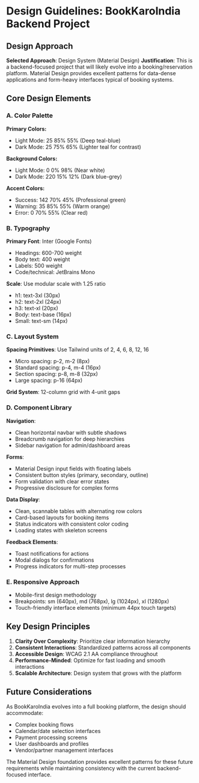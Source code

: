 # Design Guidelines: BookKaroIndia Backend Project

## Design Approach
**Selected Approach**: Design System (Material Design)
**Justification**: This is a backend-focused project that will likely evolve into a booking/reservation platform. Material Design provides excellent patterns for data-dense applications and form-heavy interfaces typical of booking systems.

## Core Design Elements

### A. Color Palette
**Primary Colors:**
- Light Mode: 25 85% 55% (Deep teal-blue)
- Dark Mode: 25 75% 65% (Lighter teal for contrast)

**Background Colors:**
- Light Mode: 0 0% 98% (Near white)
- Dark Mode: 220 15% 12% (Dark blue-grey)

**Accent Colors:**
- Success: 142 70% 45% (Professional green)
- Warning: 35 85% 55% (Warm orange)
- Error: 0 70% 55% (Clear red)

### B. Typography
**Primary Font**: Inter (Google Fonts)
- Headings: 600-700 weight
- Body text: 400 weight
- Labels: 500 weight
- Code/technical: JetBrains Mono

**Scale**: Use modular scale with 1.25 ratio
- h1: text-3xl (30px)
- h2: text-2xl (24px)
- h3: text-xl (20px)
- Body: text-base (16px)
- Small: text-sm (14px)

### C. Layout System
**Spacing Primitives**: Use Tailwind units of 2, 4, 6, 8, 12, 16
- Micro spacing: p-2, m-2 (8px)
- Standard spacing: p-4, m-4 (16px)
- Section spacing: p-8, m-8 (32px)
- Large spacing: p-16 (64px)

**Grid System**: 12-column grid with 4-unit gaps

### D. Component Library

**Navigation**:
- Clean horizontal navbar with subtle shadows
- Breadcrumb navigation for deep hierarchies
- Sidebar navigation for admin/dashboard areas

**Forms**:
- Material Design input fields with floating labels
- Consistent button styles (primary, secondary, outline)
- Form validation with clear error states
- Progressive disclosure for complex forms

**Data Display**:
- Clean, scannable tables with alternating row colors
- Card-based layouts for booking items
- Status indicators with consistent color coding
- Loading states with skeleton screens

**Feedback Elements**:
- Toast notifications for actions
- Modal dialogs for confirmations
- Progress indicators for multi-step processes

### E. Responsive Approach
- Mobile-first design methodology
- Breakpoints: sm (640px), md (768px), lg (1024px), xl (1280px)
- Touch-friendly interface elements (minimum 44px touch targets)

## Key Design Principles
1. **Clarity Over Complexity**: Prioritize clear information hierarchy
2. **Consistent Interactions**: Standardized patterns across all components
3. **Accessible Design**: WCAG 2.1 AA compliance throughout
4. **Performance-Minded**: Optimize for fast loading and smooth interactions
5. **Scalable Architecture**: Design system that grows with the platform

## Future Considerations
As BookKaroIndia evolves into a full booking platform, the design should accommodate:
- Complex booking flows
- Calendar/date selection interfaces
- Payment processing screens
- User dashboards and profiles
- Vendor/partner management interfaces

The Material Design foundation provides excellent patterns for these future requirements while maintaining consistency with the current backend-focused interface.
